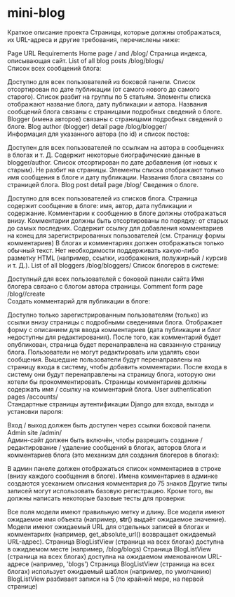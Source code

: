 # mini-blog
Краткое описание проекта
Страницы, которые должны отображаться, их URL-адреса и другие требования, перечислены ниже:

Page	URL	Requirements
Home page	/ and /blog/	Страница индекса, описывающая сайт.
List of all blog posts	/blog/blogs/	
Список всех сообщений блога:

Доступно для всех пользователей из боковой панели.
Список отсортирован по дате публикации (от самого нового до самого старого).
Список разбит на группы по 5 статьям.
Элементы списка отображают название блога, дату публикации и автора.
Названия сообщений блога связаны с страницами подробных сведений о блоге.
Blogger (имена авторов) связаны с страницами подробных сведений о блоге.
Blog author (blogger) detail page	/blog/blogger/<author-id>	
Информация для указанного автора (по id) и список постов:

Доступен для всех пользователей по ссылкам на автора в сообщениях в блогах и т. Д.
Содержит некоторые биографические данные в blogger/author.
Список отсортирован по дате добавления (от новых к старым).
Не разбит на страницы.
Элементы списка отображают только имя сообщения в блоге и дату публикации.
Названия блога связаны со страницей блога.
Blog post detail page	/blog/<blog-id>	
Сведения о блоге.

Доступно для всех пользователей из списков блога.
Страница содержит сообщение в блоге: имя, автор, дата публикации и содержание.
Комментарии к сообщению в блоге должны отображаться внизу.
Комментарии должны быть отсортированы по порядку: от старых до самых последних.
Содержит ссылку для добавления комментариев на конец для зарегистрированных пользователей (см. Страницу формы комментариев)
В блогах и комментариях должен отображаться только обычный текст. Нет необходимости поддерживать какую-либо разметку HTML (например, ссылки, изображения, полужирный / курсив и т. Д.).
List of all bloggers	/blog/bloggers/	
Список блогеров в системе:

Доступный для всех пользователей с боковой панели сайта
Имя блогера связано с блогом автора страницы.
Comment form page	/blog/<blog-id>/create	
Создать комментарий для публикации в блоге:

Доступно только зарегистрированным пользователям (только) из ссылки внизу страницы с подробными сведениями блога.
Отображает форму с описанием для ввода комментариев (дата публикации и блог недоступны для редактирования).
После того, как комментарий будет опубликован, страница будет перенаправлена ​​на связанную страницу блога.
Пользователи не могут редактировать или удалять свои сообщения.
Вышедшие пользователи будут перенаправлены на страницу входа в систему, чтобы добавить комментарии. После входа в систему они будут перенаправлены на страницу блога, которую они хотели бы прокомментировать.
Страницы комментариев должны содержать имя / ссылку на комментарий блога.
User authentication pages	/accounts/<standard urls>	
Стандартные страницы аутентификации Django для входа, выхода и установки пароля:

Вход / выход должен быть доступен через ссылки боковой панели.
Admin site	/admin/<standard urls>	
Админ-сайт должен быть включён, чтобы разрешить создание / редактирование / удаление сообщений в блогах, авторов блога и комментариев блога (это механизм для создания блогеров в блогах):

В админ панеле должен отображаться список комментариев в строке (внизу каждого сообщения в блоге).
Имена комментариев в админке создаются усеканием описания комментария до 75 знаков
Другие типы записей могут использовать базовую регистрацию.
Кроме того, вы должны написать некоторые базовые тесты для проверки:

Все поля модели имеют правильную метку и длину.
Все модели имеют ожидаемое имя объекта (например, __str__() выдаёт ожидаемое значение).
Модели имеют ожидаемый URL для отдельных записей в блогах и комментариях (например, get_absolute_url() возвращает ожидаемый URL-адрес).
Страница BlogListView (страница на всех блогах) доступна в ожидаемом месте (например, /blog/blogs)
Страница BlogListView (страница на всех блогах) доступна на ожидаемом именованном URL-адресе (например, 'blogs')
Страница BlogListView (страница на всех блогах) использует ожидаемый шаблон (например, по умолчанию)
BlogListView разбивает записи на 5 (по крайней мере, на первой странице)
